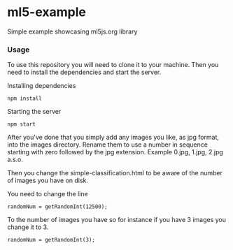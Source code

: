 # ml5-example
Simple example showcasing ml5js.org library

### Usage

To use this repository you will need to clone it to your machine.
Then you need to install the dependencies and start the server.

Installing dependencies
```
npm install
```

Starting the server
```
npm start
```

After you've done that you simply add any images you like, as jpg format, into the images directory. Rename them to use a number in sequence starting with zero followed by the jpg extension. Example 0.jpg, 1.jpg, 2.jpg a.s.o.

Then you change the simple-classification.html to be aware of the number of images you have on disk.

You need to change the line
```
randomNum = getRandomInt(12500);
```

To the number of images you have so for instance if you have 3 images you change it to 3.
```
randomNum = getRandomInt(3);
```